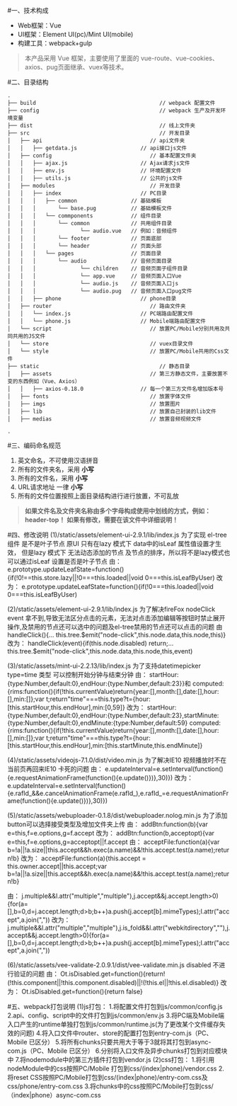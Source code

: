 #一、技术构成
- Web框架：Vue 
- UI框架：Element UI(pc)/Mint UI(mobile)
- 构建工具：webpack+gulp

> 本产品采用 Vue 框架，主要使用了里面的 vue-route、vue-cookies、axios、pug页面继承、vuex等技术。

#二、目录结构

```
.
├── build                                       // webpack 配置文件
├── config                                      // webpack 生产及开发环境变量
├── dist                                        // 线上文件夹
├── src                                         // 开发目录
│   ├── api                                  // api文件夹
│   │   ├── getdata.js                    // api接口js文件
│   ├── config                               // 基本配置文件夹
│   │   ├── ajax.js                       // Ajax请求js文件
│   │   ├── env.js                        // 环境配置文件
│   │   ├── utils.js                      // 公共的js文件
│   ├── modules                              // 开发目录
│   │   ├── index                         // PC目录
│   │   │   ├── common                 // 基础模板
│   │   │       └── base.pug           // 基础模板文件
│   │   │   └── commponents            // 组件目录
│   │   │       └── common             // 共用组件目录
│   │   │              └── audio.vue   // 例如：音频组件
│   │   │       └── footer             // 页面底部
│   │   │       └── header             // 页面头部
│   │   │   └── pages                  // 页面目录
│   │   │       └── audio              // 音频页面目录
│   │   │              └── children    // 音频页面子组件目录
│   │   │              └── app.vue     // 音频页面入口Vue
│   │   │              └── audio.js    // 音频页面入口js
│   │   │              └── audio.pug   // 音频页面入口pug文件
│   │   ├── phone                         // phone目录
│   ├── router                               // 路由文件夹
│   │   └── index.js                      // PC端路由配置文件
│   │   └── phone.js                      // Mobile端路由配置文件
│   └── script                               // 放置PC/Mobile分别共用及共同共用的JS文件
│   └── store                                // vuex目录文件
│   └── style                                // 放置PC/Mobile共用的Css文件
├── static                                      // 静态目录
│   ├── assets                               // 第三方静态文件，主要放置不变的东西例如（Vue、Axios）
│   │   ├── axios-0.18.0                  // 每一个第三方文件名增加版本号
│   ├── fonts                                // 放置字体文件
│   ├── imgs                                 // 放置图片
│   ├── lib                                  // 放置自己封装的lib文件
│   ├── medias                               // 放置音频视频文件

.
```
#三、编码命名规范
1. 英文命名，不可使用汉语拼音
2. 所有的文件夹名，采用 **小写**
3. 所有的文件名，采用 **小写**
4. URL请求地址 一律 **小写**
5. 所有的文件位置按照上面目录结构进行进行放置，不可乱放
> **如果文件名及文件夹名称由多个字母构成使用中划线的方式，例如：header-top！**
> **如果有修改，需要在该文件中详细说明！**

#四、修改说明
(1)/static/assets/element-ui-2.9.1/lib/index.js 为了实现 el-tree 组件 是不是叶子节点 原UI 只有在lazy 模式下 data中的isLeaf 属性值设置才生效，
但是lazy 模式下 无法动态添加的节点 及节点的排序，所以将不是lazy模式也可以通过isLeaf 设置是否是叶子节点
由：
e.prototype.updateLeafState=function(){if(!0!==this.store.lazy||!0===this.loaded||void 0===this.isLeafByUser)
改为：
e.prototype.updateLeafState=function(){if(!0===this.loaded||void 0===this.isLeafByUser)

(2)/static/assets/element-ui-2.9.1/lib/index.js 为了解决fireFox nodeClick event 拿不到,导致无法区分点击的元素，无法对点击添加编辑等按钮时禁止展开操作,及禁用的节点还可以选中的问题及el-tree禁用的节点还可以点击的问题
由    
handleClick(){... this.tree.$emit("node-click",this.node.data,this.node,this)} 
改为：
handleClick(event){if(this.node.disabled) return;... this.tree.$emit("node-click",this.node.data,this.node,this,event)

(3)/static/assets/mint-ui-2.2.13/lib/index.js 为了支持datetimepicker type=time 类型 可以控制开始分钟与结束分钟
由：
startHour:{type:Number,default:0},endHour:{type:Number,default:23}}和
computed:{rims:function(){if(!this.currentValue)return{year:[],month:[],date:[],hour:[],min:[]};var t;return"time"===this.type?t={hour:[this.startHour,this.endHour],min:[0,59]}
改为：
startHour:{type:Number,default:0},endHour:{type:Number,default:23},startMinute:{type:Number,default:0},endMinute:{type:Number,default:59}
computed:{rims:function(){if(!this.currentValue)return{year:[],month:[],date:[],hour:[],min:[]};var t;return"time"===this.type?t={hour:[this.startHour,this.endHour],min:[this.startMinute,this.endMinute]}

(4)/static/assets/videojs-7.1.0/dist/video.min.js 为了解决IE10 视频播放时不在当前页再回来IE10 卡死的问题
由：
e.updateInterval=e.setInterval(function(){e.requestAnimationFrame(function(){e.update()})},30)})
改为：
e.updateInterval=e.setInterval(function(){e.rafId_&&e.cancelAnimationFrame(e.rafId_),e.rafId_=e.requestAnimationFrame(function(){e.update()})},30)})

(5)/static/assets/webuploader-0.1.8/dist/webuploader.nolog.min.js 为了添加button可以选择接受类型及增加文件夹上传
由：
addBtn:function(b){var e=this,f=e.options,g=f.accept
改为：
addBtn:function(b,acceptopt){var e=this,f=e.options,g=acceptopt||f.accept
由：
acceptFile:function(a){var b=!a||!a.size||this.accept&&h.exec(a.name)&&!this.accept.test(a.name);return!b}
改为：
acceptFile:function(a){this.accept = this.owner.accept||this.accept;var b=!a||!a.size||this.accept&&h.exec(a.name)&&!this.accept.test(a.name);return!b}

由：
j.multiple&&l.attr("multiple","multiple"),j.accept&&j.accept.length>0){for(a=[],b=0,d=j.accept.length;d>b;b++)a.push(j.accept[b].mimeTypes);l.attr("accept",a.join(","))
改为：
j.multiple&&l.attr("multiple","multiple"),j.is_fold&&l.attr("webkitdirectory",""),j.accept&&j.accept.length>0){for(a=[],b=0,d=j.accept.length;d>b;b++)a.push(j.accept[b].mimeTypes);l.attr("accept",a.join(","))

(6)/static/assets/vee-validate-2.0.9.1/dist/vee-validate.min.js disabled 不进行验证的问题
由：
Ot.isDisabled.get=function(){return!(!this.component||!this.component.disabled)||!(!this.el||!this.el.disabled)}
改为：
Ot.isDisabled.get=function(){return false}

#五、webpack打包说明
(1)js打包：
1.将配置文件打包到js/common/config.js
2.api、config、script中的文件打包到js/common/env.js
3.将PC端及Mobile端入口产生的runtime单独打包到js/common/runtime.js(为了更改某个文件缓存失效的问题)
4.将入口文件中router、store的配置打包到entry-com.js（PC、Mobile 已区分）
5.将所有chunks只要共用大于等于3就将其打包到async-com.js（PC、Mobile 已区分）
6.分别将入口文件及异步chunks打包到对应模块中
7.将nodemodule中的第三方插件打包到vendor.js
(2)css打包：
1.将引用nodeModule中的css按照PC/Mobile 打包到css/(index|phone)/vendor.css
2.将reset CSS按照PC/Mobile打包到css/(index|phone)/entry-com.css及css/phone/entry-com.css
3.将chunks中的css按照PC/Mobile打包到css/（index|phone）async-com.css